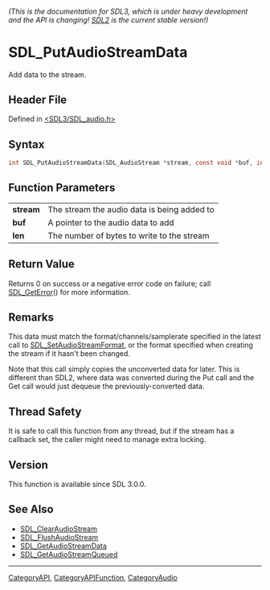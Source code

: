 ###### (This is the documentation for SDL3, which is under heavy development and the API is changing! [SDL2](https://wiki.libsdl.org/SDL2/) is the current stable version!)
# SDL_PutAudioStreamData

Add data to the stream.

## Header File

Defined in [<SDL3/SDL_audio.h>](https://github.com/libsdl-org/SDL/blob/main/include/SDL3/SDL_audio.h)

## Syntax

```c
int SDL_PutAudioStreamData(SDL_AudioStream *stream, const void *buf, int len);
```

## Function Parameters

|                |                                             |
| -------------- | ------------------------------------------- |
| **stream**     | The stream the audio data is being added to |
| **buf**        | A pointer to the audio data to add          |
| **len**        | The number of bytes to write to the stream  |

## Return Value

Returns 0 on success or a negative error code on failure; call
[SDL_GetError](SDL_GetError)() for more information.

## Remarks

This data must match the format/channels/samplerate specified in the latest
call to [SDL_SetAudioStreamFormat](SDL_SetAudioStreamFormat), or the format
specified when creating the stream if it hasn't been changed.

Note that this call simply copies the unconverted data for later. This is
different than SDL2, where data was converted during the Put call and the
Get call would just dequeue the previously-converted data.

## Thread Safety

It is safe to call this function from any thread, but if the stream has a
callback set, the caller might need to manage extra locking.

## Version

This function is available since SDL 3.0.0.

## See Also

- [SDL_ClearAudioStream](SDL_ClearAudioStream)
- [SDL_FlushAudioStream](SDL_FlushAudioStream)
- [SDL_GetAudioStreamData](SDL_GetAudioStreamData)
- [SDL_GetAudioStreamQueued](SDL_GetAudioStreamQueued)

----
[CategoryAPI](CategoryAPI), [CategoryAPIFunction](CategoryAPIFunction), [CategoryAudio](CategoryAudio)

